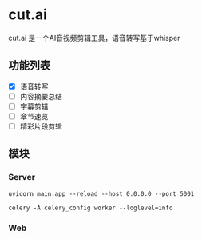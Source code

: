 # cut.ai

cut.ai 是一个AI音视频剪辑工具，语音转写基于whisper

## 功能列表

- [x] 语音转写
- [ ] 内容摘要总结
- [ ] 字幕剪辑
- [ ] 章节速览
- [ ] 精彩片段剪辑

## 模块

### Server

``` shell
uvicorn main:app --reload --host 0.0.0.0 --port 5001
```

``` shell
celery -A celery_config worker --loglevel=info 
```



### Web
